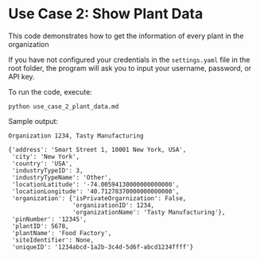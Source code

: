 # Use Case 2: Show Plant Data

This code demonstrates how to get the information of every plant in the organization

If you have not configured your credentials in the `settings.yaml` file in the root folder,
the program will ask you to input your username, password, or API key.

To run the code, execute:

    python use_case_2_plant_data.md
    
Sample output:

    Organization 1234, Tasty Manufacturing
    
    {'address': 'Smart Street 1, 10001 New York, USA',
     'city': 'New York',
     'country': 'USA',
     'industryTypeID': 3,
     'industryTypeName': 'Other',
     'locationLatitude': '-74.00594130000000000000',
     'locationLongitude': '40.71278370000000000000',
     'organization': {'isPrivateOrgarnization': False,
                      'organizationID': 1234,
                      'organizationName': 'Tasty Manufacturing'},
     'pinNumber': '12345',
     'plantID': 5678,
     'plantName': 'Food Factory',
     'siteIdentifier': None,
     'uniqueID': '1234abcd-1a2b-3c4d-5d6f-abcd1234ffff'}
